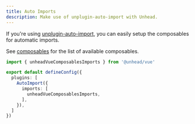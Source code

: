 ```yaml
---
title: Auto Imports
description: Make use of unplugin-auto-import with Unhead.
---
```


If you're using [unplugin-auto-import](https://github.com/antfu/unplugin-auto-import), you can easily setup the composables
for automatic imports.

See [composables](/guide/guides/composables) for the list of available composables.

```ts [vite.config.ts]
import { unheadVueComposablesImports } from '@unhead/vue'

export default defineConfig({
  plugins: [
    AutoImport({
      imports: [
        unheadVueComposablesImports,
      ],
    }),
  ]
})
```
